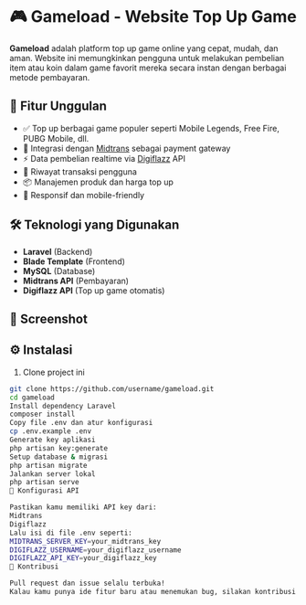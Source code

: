 # 🎮 Gameload - Website Top Up Game

**Gameload** adalah platform top up game online yang cepat, mudah, dan aman. Website ini memungkinkan pengguna untuk melakukan pembelian item atau koin dalam game favorit mereka secara instan dengan berbagai metode pembayaran.

## 🚀 Fitur Unggulan

-   ✅ Top up berbagai game populer seperti Mobile Legends, Free Fire, PUBG Mobile, dll.
-   🔐 Integrasi dengan [Midtrans](https://midtrans.com) sebagai payment gateway
-   ⚡ Data pembelian realtime via [Digiflazz](https://digiflazz.com) API
-   🧾 Riwayat transaksi pengguna
-   📦 Manajemen produk dan harga top up
-   📱 Responsif dan mobile-friendly

## 🛠️ Teknologi yang Digunakan

-   **Laravel** (Backend)
-   **Blade Template** (Frontend)
-   **MySQL** (Database)
-   **Midtrans API** (Pembayaran)
-   **Digiflazz API** (Top up game otomatis)

## 📸 Screenshot

## ⚙️ Instalasi

1. Clone project ini

```bash
git clone https://github.com/username/gameload.git
cd gameload
Install dependency Laravel
composer install
Copy file .env dan atur konfigurasi
cp .env.example .env
Generate key aplikasi
php artisan key:generate
Setup database & migrasi
php artisan migrate
Jalankan server lokal
php artisan serve
🔐 Konfigurasi API

Pastikan kamu memiliki API key dari:
Midtrans
Digiflazz
Lalu isi di file .env seperti:
MIDTRANS_SERVER_KEY=your_midtrans_key
DIGIFLAZZ_USERNAME=your_digiflazz_username
DIGIFLAZZ_API_KEY=your_digiflazz_key
🙌 Kontribusi

Pull request dan issue selalu terbuka!
Kalau kamu punya ide fitur baru atau menemukan bug, silakan kontribusi ke repo ini.
```
